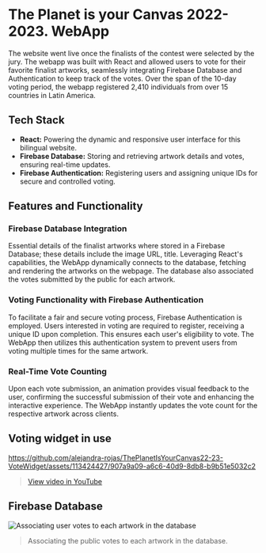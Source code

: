 # The Planet is your Canvas 2022-2023. WebApp

The website went live once the finalists of the contest were selected by the jury. The webapp was built with React and allowed users to vote for their favorite finalist artworks, seamlessly integrating Firebase Database and Authentication to keep track of the votes. Over the span of the 10-day voting period, the webapp registered 2,410 individuals from over 15 countries in Latin America.

## Tech Stack

- **React:** Powering the dynamic and responsive user interface for this bilingual website.
- **Firebase Database:** Storing and retrieving artwork details and votes, ensuring real-time updates.
- **Firebase Authentication:** Registering users and assigning unique IDs for secure and controlled voting.


## Features and Functionality

### Firebase Database Integration
Essential details of the finalist artworks where stored in a Firebase Database; these details include the image URL, title. Leveraging React's capabilities, the WebApp dynamically connects to the database, fetching and rendering the artworks on the webpage. The database also associated the votes submitted by the public for each artwork. 

### Voting Functionality with Firebase Authentication
To facilitate a fair and secure voting process, Firebase  Authentication is employed. Users interested in voting are required to register, receiving a unique ID upon completion. This ensures each user's eligibility to vote. The WebApp then utilizes this authentication system to prevent users from voting multiple times for the same artwork.

### Real-Time Vote Counting
Upon each vote submission, an animation provides visual feedback to the user, confirming the successful submission of their vote and enhancing the interactive experience. The WebApp instantly updates the vote count for the respective artwork across clients.



## Voting widget in use
https://github.com/alejandra-rojas/ThePlanetIsYourCanvas22-23-VoteWidget/assets/113424427/907a9a09-a6c6-40d9-8db8-b9b51e5032c2
> [View video in YouTube](https://www.youtube.com/watch?v=EYCqVVLOMBU)



## Firebase Database
![Associating user votes to each artwork in the database](https://github.com/alejandra-rojas/ThePlanetIsYourCanvas22-23-VoteWidget/assets/113424427/bdd600b3-8715-4ad5-bfaa-2dc2aa59bdfa)
> Associating the public votes to each artwork in the database.
